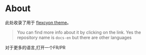 # About

此处收录了用于
[flexcyon theme](https://github.com/bladeacer/flexcyon)。

> You can find more info about it by clicking on the link.
> Yes the repository name is `docs-en` but there are other languages

对于更多的语言,打开一个FR/PR
